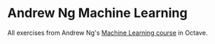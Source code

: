 # Andrew Ng Machine Learning

All exercises from Andrew Ng's [Machine Learning course](https://www.coursera.org/learn/machine-learning) in Octave.
